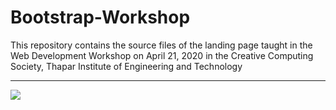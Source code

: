 # Bootstrap-Workshop
This repository contains the source files of the landing page taught in the Web Development Workshop on April 21, 2020 in the Creative Computing Society, Thapar Institute of Engineering and Technology
<hr>
<img src=img/screenshot.png>
